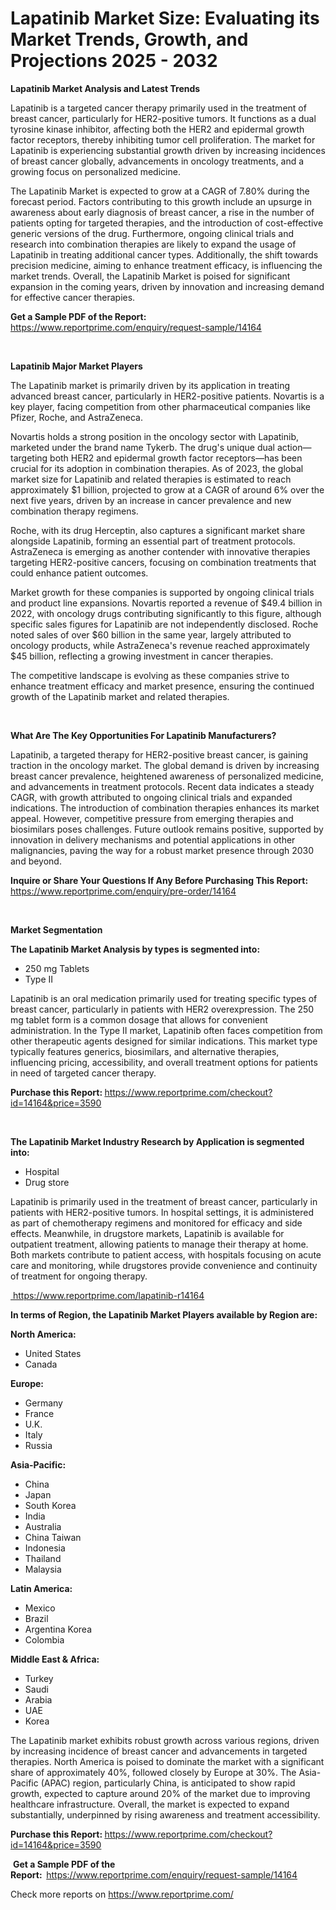 <p><h1>Lapatinib Market Size: Evaluating its Market Trends, Growth, and Projections 2025 - 2032</h1></p><p><strong>Lapatinib Market Analysis and Latest Trends</strong></p>
<p><p>Lapatinib is a targeted cancer therapy primarily used in the treatment of breast cancer, particularly for HER2-positive tumors. It functions as a dual tyrosine kinase inhibitor, affecting both the HER2 and epidermal growth factor receptors, thereby inhibiting tumor cell proliferation. The market for Lapatinib is experiencing substantial growth driven by increasing incidences of breast cancer globally, advancements in oncology treatments, and a growing focus on personalized medicine.</p><p>The Lapatinib Market is expected to grow at a CAGR of 7.80% during the forecast period. Factors contributing to this growth include an upsurge in awareness about early diagnosis of breast cancer, a rise in the number of patients opting for targeted therapies, and the introduction of cost-effective generic versions of the drug. Furthermore, ongoing clinical trials and research into combination therapies are likely to expand the usage of Lapatinib in treating additional cancer types. Additionally, the shift towards precision medicine, aiming to enhance treatment efficacy, is influencing the market trends. Overall, the Lapatinib Market is poised for significant expansion in the coming years, driven by innovation and increasing demand for effective cancer therapies.</p></p>
<p><strong>Get a Sample PDF of the Report:&nbsp;</strong> <a href="https://www.reportprime.com/enquiry/request-sample/14164?utm_campaign=3095&utm_medium=2&utm_source=Github&utm_content=ia&utm_term=20032025&utm_id=lapatinib">https://www.reportprime.com/enquiry/request-sample/14164</a></p>
<p>&nbsp;</p>
<p><strong>Lapatinib Major Market Players</strong></p>
<p><p>The Lapatinib market is primarily driven by its application in treating advanced breast cancer, particularly in HER2-positive patients. Novartis is a key player, facing competition from other pharmaceutical companies like Pfizer, Roche, and AstraZeneca. </p><p>Novartis holds a strong position in the oncology sector with Lapatinib, marketed under the brand name Tykerb. The drug's unique dual action—targeting both HER2 and epidermal growth factor receptors—has been crucial for its adoption in combination therapies. As of 2023, the global market size for Lapatinib and related therapies is estimated to reach approximately $1 billion, projected to grow at a CAGR of around 6% over the next five years, driven by an increase in cancer prevalence and new combination therapy regimens.</p><p>Roche, with its drug Herceptin, also captures a significant market share alongside Lapatinib, forming an essential part of treatment protocols. AstraZeneca is emerging as another contender with innovative therapies targeting HER2-positive cancers, focusing on combination treatments that could enhance patient outcomes.</p><p>Market growth for these companies is supported by ongoing clinical trials and product line expansions. Novartis reported a revenue of $49.4 billion in 2022, with oncology drugs contributing significantly to this figure, although specific sales figures for Lapatinib are not independently disclosed. Roche noted sales of over $60 billion in the same year, largely attributed to oncology products, while AstraZeneca's revenue reached approximately $45 billion, reflecting a growing investment in cancer therapies.</p><p>The competitive landscape is evolving as these companies strive to enhance treatment efficacy and market presence, ensuring the continued growth of the Lapatinib market and related therapies.</p></p>
<p>&nbsp;</p>
<p><strong>What Are The Key Opportunities For Lapatinib Manufacturers?</strong></p>
<p><p>Lapatinib, a targeted therapy for HER2-positive breast cancer, is gaining traction in the oncology market. The global demand is driven by increasing breast cancer prevalence, heightened awareness of personalized medicine, and advancements in treatment protocols. Recent data indicates a steady CAGR, with growth attributed to ongoing clinical trials and expanded indications. The introduction of combination therapies enhances its market appeal. However, competitive pressure from emerging therapies and biosimilars poses challenges. Future outlook remains positive, supported by innovation in delivery mechanisms and potential applications in other malignancies, paving the way for a robust market presence through 2030 and beyond.</p></p>
<p><strong>Inquire or Share Your Questions If Any Before Purchasing This Report:</strong> <a href="https://www.reportprime.com/enquiry/pre-order/14164?utm_campaign=3095&utm_medium=2&utm_source=Github&utm_content=ia&utm_term=20032025&utm_id=lapatinib">https://www.reportprime.com/enquiry/pre-order/14164</a></p>
<p>&nbsp;</p>
<p><strong>Market Segmentation</strong></p>
<p><strong>The Lapatinib Market Analysis by types is segmented into:</strong></p>
<p><ul><li>250 mg Tablets</li><li>Type II</li></ul></p>
<p><p>Lapatinib is an oral medication primarily used for treating specific types of breast cancer, particularly in patients with HER2 overexpression. The 250 mg tablet form is a common dosage that allows for convenient administration. In the Type II market, Lapatinib often faces competition from other therapeutic agents designed for similar indications. This market type typically features generics, biosimilars, and alternative therapies, influencing pricing, accessibility, and overall treatment options for patients in need of targeted cancer therapy.</p></p>
<p><strong>Purchase this Report:&nbsp;</strong><a href="https://www.reportprime.com/checkout?id=14164&price=3590&utm_campaign=3095&utm_medium=2&utm_source=Github&utm_content=ia&utm_term=20032025&utm_id=lapatinib">https://www.reportprime.com/checkout?id=14164&price=3590</a></p>
<p>&nbsp;</p>
<p><strong>The Lapatinib Market Industry Research by Application is segmented into:</strong></p>
<p><ul><li>Hospital</li><li>Drug store</li></ul></p>
<p><p>Lapatinib is primarily used in the treatment of breast cancer, particularly in patients with HER2-positive tumors. In hospital settings, it is administered as part of chemotherapy regimens and monitored for efficacy and side effects. Meanwhile, in drugstore markets, Lapatinib is available for outpatient treatment, allowing patients to manage their therapy at home. Both markets contribute to patient access, with hospitals focusing on acute care and monitoring, while drugstores provide convenience and continuity of treatment for ongoing therapy.</p></p>
<p><a href="https://www.reportprime.com/lapatinib-r14164?utm_campaign=3095&utm_medium=2&utm_source=Github&utm_content=ia&utm_term=20032025&utm_id=lapatinib">&nbsp;https://www.reportprime.com/lapatinib-r14164</a></p>
<p><strong>In terms of Region, the Lapatinib Market Players available by Region are:</strong></p>
<p>
    <p> <strong> North America: </strong>
        <ul>
            <li>United States</li>
            <li>Canada</li>
        </ul>
        </p> 
    <p> <strong> Europe: </strong>
        <ul>
            <li>Germany</li>
            <li>France</li>
            <li>U.K.</li>
            <li>Italy</li>
            <li>Russia</li>
        </ul>
        </p> 
    <p> <strong> Asia-Pacific: </strong>
        <ul>
            <li>China</li>
            <li>Japan</li>
            <li>South Korea</li>
            <li>India</li>
            <li>Australia</li>
            <li>China Taiwan</li>
            <li>Indonesia</li>
            <li>Thailand</li>
            <li>Malaysia</li>
        </ul>
        </p> 
    <p> <strong> Latin America: </strong>
        <ul>
            <li>Mexico</li>
            <li>Brazil</li>
            <li>Argentina Korea</li>
            <li>Colombia</li>
        </ul>
        </p> 
    <p> <strong> Middle East & Africa: </strong>
        <ul>
            <li>Turkey</li>
            <li>Saudi</li>
            <li>Arabia</li>
            <li>UAE</li>
            <li>Korea</li>
        </ul>
    </p>
    </p>
<p><p>The Lapatinib market exhibits robust growth across various regions, driven by increasing incidence of breast cancer and advancements in targeted therapies. North America is poised to dominate the market with a significant share of approximately 40%, followed closely by Europe at 30%. The Asia-Pacific (APAC) region, particularly China, is anticipated to show rapid growth, expected to capture around 20% of the market due to improving healthcare infrastructure. Overall, the market is expected to expand substantially, underpinned by rising awareness and treatment accessibility.</p></p>
<p><strong>Purchase this Report: </strong><a href="https://www.reportprime.com/checkout?id=14164&price=3590&utm_campaign=3095&utm_medium=2&utm_source=Github&utm_content=ia&utm_term=20032025&utm_id=lapatinib">https://www.reportprime.com/checkout?id=14164&price=3590</a></p>
<p>&nbsp;<strong>Get a Sample PDF of the Report:&nbsp;&nbsp;</strong><a href="https://www.reportprime.com/enquiry/request-sample/14164?utm_campaign=3095&utm_medium=2&utm_source=Github&utm_content=ia&utm_term=20032025&utm_id=lapatinib">https://www.reportprime.com/enquiry/request-sample/14164</a></p>
<p><strong></strong></p>
<p>Check more reports on <a href="https://www.reportprime.com/?utm_campaign=3095&utm_medium=2&utm_source=Github&utm_content=ia&utm_term=20032025&utm_id=lapatinib">https://www.reportprime.com/</a></p>